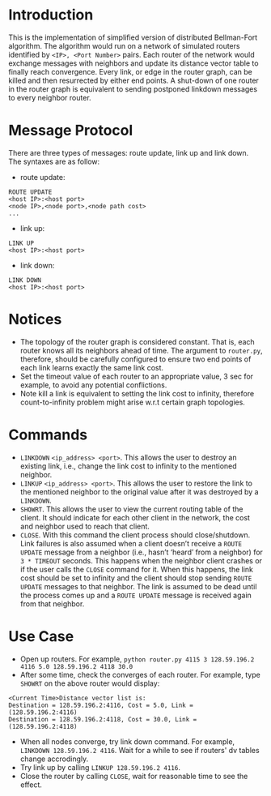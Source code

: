 # Introduction
This is the implementation of simplified version of distributed Bellman-Fort algorithm. The algorithm would run on a network of simulated routers identified by `<IP>, <Port Number>` pairs. Each router of the network would exchange messages with neighbors and update its distance vector table to finally reach convergence. Every link, or edge in the router graph, can be killed and then resurrected by either end points. A shut-down of one router in the router graph is equivalent to sending postponed linkdown messages to every neighbor router. 

# Message Protocol
There are three types of messages: route update, link up and link down. The syntaxes are as follow:
* route update:
```
ROUTE UPDATE
<host IP>:<host port>
<node IP>,<node port>,<node path cost>
...
```
* link up:
```
LINK UP
<host IP>:<host port>
```
* link down:
```
LINK DOWN
<host IP>:<host port>
```
# Notices
* The topology of the router graph is considered constant. That is, each router knows all its neighbors ahead of time. The argument to `router.py`, therefore, should be carefully configured to ensure two end points of each link learns exactly the same link cost.
* Set the timeout value of each router to an appropriate value, 3 sec for example, to avoid any potential conflictions.
* Note kill a link is equivalent to setting the link cost to infinity, therefore count-to-infinity problem might arise w.r.t certain graph topologies.

# Commands
* `LINKDOWN` `<ip_address> <port>`. This allows the user to destroy an existing link, i.e., change the link cost to infinity to the mentioned neighbor.
* `LINKUP` `<ip_address> <port>`. This allows the user to restore the link to the mentioned
neighbor to the original value after it was destroyed by a `LINKDOWN`.
* `SHOWRT`. This allows the user to view the current routing table of the client. It should indicate for each other client in the network, the cost and neighbor used to reach that client.
* `CLOSE`. With this command the client process should close/shutdown. Link failures is also assumed when a client doesn’t receive a `ROUTE UPDATE` message from a neighbor (i.e., hasn’t ‘heard’ from a neighbor) for `3 * TIMEOUT` seconds. This happens when the neighbor client crashes or if the user calls the `CLOSE` command for it. When this happens, the link cost should be set to infinity and the client should stop sending `ROUTE UPDATE` messages to that neighbor. The link is assumed to be dead until the process comes up and a `ROUTE UPDATE` message is received again from that neighbor.

# Use Case
* Open up routers. For example, `python router.py 4115 3 128.59.196.2 4116 5.0 128.59.196.2 4118 30.0`
* After some time, check the converges of each router. For example, type `SHOWRT` on the above router would display:
```
<Current Time>Distance vector list is:
Destination = 128.59.196.2:4116, Cost = 5.0, Link = (128.59.196.2:4116) 
Destination = 128.59.196.2:4118, Cost = 30.0, Link = (128.59.196.2:4118)
```
* When all nodes converge, try link down command. For example, `LINKDOWN 128.59.196.2 4116`. Wait for a while to see if routers' dv tables change accrodingly.
* Try link up by calling `LINKUP 128.59.196.2 4116`.
* Close the router by calling `CLOSE`, wait for reasonable time to see the effect.
